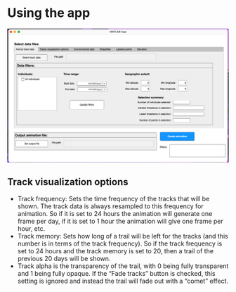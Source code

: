 # Using the app

![app gui](images/app_screenshot.png)
## Track visualization options

- Track frequency: Sets the time frequency of the tracks that will be shown. The track data is always resampled to this frequency for animation. So if it is set to 24 hours the animation will generate one frame per day, if it is set to 1 hour the animation will give one frame per hour, etc.
- Track memory: Sets how long of a trail will be left for the tracks (and this number is in terms of the track frequency). So if the track frequency is set to 24 hours and the track memory is set to 20, then a trail of the previous 20 days will be shown.
- Track alpha is the transparency of the trail, with 0 being fully transparent and 1 being fully opaque. If the “Fade tracks” button is checked, this setting is ignored and instead the trail will fade out with a “comet” effect.